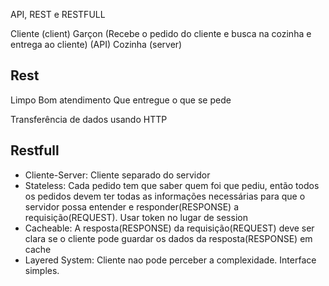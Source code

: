 API, REST e RESTFULL

Cliente (client)
Garçon (Recebe o pedido do cliente e busca na cozinha e entrega ao cliente) (API)
Cozinha (server)

## Rest
Limpo
Bom atendimento
Que entregue o que se pede

Transferência de dados usando HTTP

## Restfull
- Cliente-Server: Cliente separado do servidor
- Stateless: Cada pedido tem que saber quem foi que pediu, então todos os pedidos
devem ter todas as informações necessárias para que o servidor possa entender e responder(RESPONSE)
a requisição(REQUEST). Usar token no lugar de session 
- Cacheable: A resposta(RESPONSE) da requisição(REQUEST) deve ser clara se o cliente pode guardar os dados da resposta(RESPONSE) em cache
- Layered System: Cliente nao pode perceber a complexidade. Interface simples.
